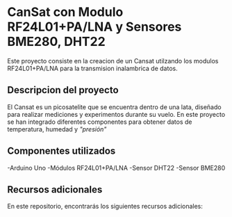 # CanSat con Modulo RF24L01+PA/LNA y Sensores BME280, DHT22

Este proyecto consiste en la creacion de un Cansat utilzando los modulos RF24L01+PA/LNA para la transmision inalambrica de datos. 

## Descripcion del proyecto

El Cansat es un picosatelite que se encuentra dentro de una lata, diseñado para realizar mediciones y experimentos durante su vuelo. En este proyecto se han integrado diferentes componentes para obtener datos de temperatura, humedad y *"presión"*

## Componentes utilizados 

-Arduino Uno 
-Módulos RF24L01+PA/LNA
-Sensor DHT22
-Sensor BME280

## Recursos adicionales 

En este repositorio, encontrarás los siguientes recursos adicionales:

